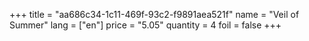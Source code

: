 +++
title = "aa686c34-1c11-469f-93c2-f9891aea521f"
name = "Veil of Summer"
lang = ["en"]
price = "5.05"
quantity = 4
foil = false
+++
